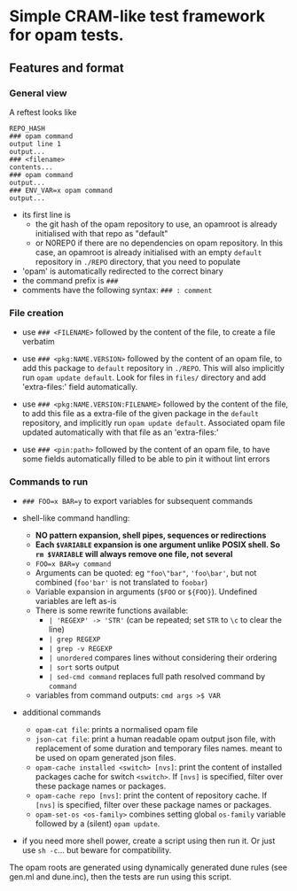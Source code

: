 # Simple CRAM-like test framework for opam tests.

## Features and format

### General view

A reftest looks like
```
REPO_HASH
### opam command
output line 1
output...
### <filename>
contents...
### opam command
output...
### ENV_VAR=x opam command
output...
```

- its first line is
  * the git hash of the opam repository to use, an opamroot is already
    initialised with that repo as "default"
  * or N0REP0 if there are no dependencies on opam repository. In this case, an opamroot is
    already initialised with an empty `default` repository in `./REPO`
    directory, that you need to populate
- 'opam' is automatically redirected to the correct binary
- the command prefix is `### `
- comments have the following syntax: `### : comment`

### File creation

- use `### <FILENAME>` followed by the content of the file, to create a file verbatim
- use `### <pkg:NAME.VERSION>` followed by the content of an opam file, to
  add this package to `default` repository in `./REPO`. This will also
  implicitly run `opam update default`. Look for files in `files/` directory
  and add 'extra-files:' field automatically.

- use `### <pkg:NAME.VERSION:FILENAME>` followed by the content of the file, to add this
  file as a extra-file of the given package in the `default` repository, and
  implicitly run `opam update default`. Associated opam file updated
  automatically with that file as an
  'extra-files:'

- use `### <pin:path>` followed by the content of an opam file, to have some 
  fields automatically filled to be able to pin it without lint errors

### Commands to run

- `### FOO=x BAR=y` to export variables for subsequent commands
- shell-like command handling:
  * **NO pattern expansion, shell pipes, sequences or redirections**
  * **Each `$VARIABLE` expansion is one argument unlike POSIX shell. So `rm $VARIABLE` will always remove one file, not several**
  * `FOO=x BAR=y command`
  * Arguments can be quoted: eg `"foo\"bar"`, `'foo\bar'`, but not combined
    (`foo'bar'` is not translated to `foobar`)
  * Variable expansion in arguments (`$FOO` or `${FOO}`). Undefined variables
    are left as-is
  * There is some rewrite functions available:
    * `| 'REGEXP' -> 'STR'` (can be repeated; set `STR` to `\c` to
      clear the line)
    * `| grep REGEXP`
    * `| grep -v REGEXP`
    * `| unordered` compares lines without considering their ordering
    * `| sort` sorts output
    * `| sed-cmd command` replaces full path resolved command by `command`
  * variables from command outputs: `cmd args >$ VAR`
- additional commands
  * `opam-cat file`: prints a normalised opam file
  * `json-cat file`: print a human readable opam output json file, with
    replacement of some duration and temporary files names. meant to be used
    on opam generated json files.
  * `opam-cache installed <switch> [nvs]`: print the content of installed
    packages cache for switch `<switch>`. If `[nvs]` is specified, filter over
    these package names or packages.
  * `opam-cache repo [nvs]`: print the content of repository cache. If
    `[nvs]` is specified, filter over these package names or packages.
  * `opam-set-os <os-family>` combines setting global `os-family` variable followed by a (silent) `opam update`.

- if you need more shell power, create a script using <FILENAME> then run it.
  Or just use `sh -c`... but beware for compatibility.

The opam roots are generated using dynamically generated dune rules (see
gen.ml and dune.inc), then the tests are run using this script.
